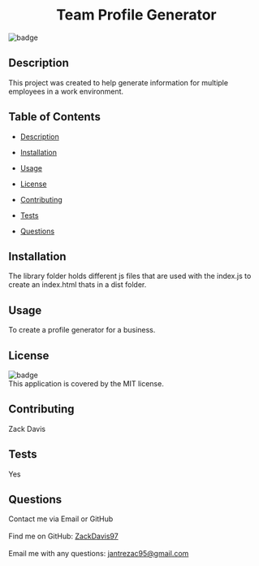 
<h1 align="center">Team Profile Generator</h1>

![badge](https://img.shields.io/badge/license-MIT-brightgreen)<br />
## Description
This project was created to help generate information for multiple employees in a work environment.
## Table of Contents
- [Description](#description)

- [Installation](#installation)

- [Usage](#usage)

- [License](#license)

- [Contributing](#contributing)

- [Tests](#tests)

- [Questions](#questions)

## Installation
The library folder holds different js files that are used with the index.js to create an index.html thats in a dist folder.

## Usage
To create a profile generator for a business.

## License
![badge](https://img.shields.io/badge/license-MIT-brightgreen)
<br />
This application is covered by the MIT license. 

## Contributing
Zack Davis

## Tests
Yes

## Questions
Contact me via Email or GitHub<br />
<br />
Find me on GitHub: [ZackDavis97](https://github.com/ZackDavis97)<br />
<br />
Email me with any questions: jantrezac95@gmail.com<br />
  